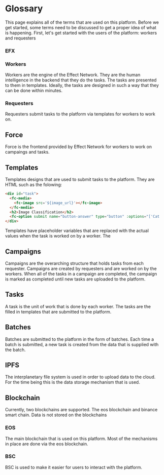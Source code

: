 # Glossary


This page explains all of the terms that are used on this platform.
Before we get started, some terms need to be discussed to get a proper idea of what is happening.
First, let's get started with the users of the platform: workers and requesters

### EFX

### Workers
Workers are the engine of the Effect Network. They are the human intelligence in the backend that they do the tasks. The tasks are presented to them in templates. Ideally, the tasks are designed in such a way that they can be done within minutes.

### Requesters
Requesters submit tasks to the platform via templates for workers to work on. 

## Force
Force is the frontend provided by Effect Network for workers to work on campaings and tasks.

## Templates
Templates designs that are used to submit tasks to the platform. They are HTML such as the folowing:
```html
<div id="task">
  <fc-media>
    <fc-image src='${image_url}'></fc-image>
  </fc-media>
  <h2>Image Classification</h2>
  <fc-option submit name="button-answer" type="button" :options="['Cat','Dog','Mechanical Turk','Other']" label="What do you see in the picture above?"></fc-option>
</div>
```
Templates have placeholder variables that are replaced with the actual values when the task is worked on by a worker. The 
## Campaigns
Campaigns are the overarching structure that holds tasks from each requester. Campaigns are created by requesters and are worked on by the workers. When all of the tasks in a campaign are completed, the campaign is marked as completed until new tasks are uploaded to the platform. 

## Tasks
A task is the unit of work that is done by each worker. The tasks are the filled in templates that are submitted to the platform.
## Batches
Batches are submitted to the platform in the form of batches. Each time a batch is submitted, a new task is created from the data that is supplied with the batch.

## IPFS
The interplanetary file system is used in order to upload data to the cloud. For the time being this is the data storage mechanism that is used.
## Blockchain
Currently, two blockchains are supported. The eos blockchain and binance smart chain. Data is not stored on the blockchains
### EOS
The main blockchain that is used on this platform. Most of the mechanisms in place are done via the eos blockchain. 
### BSC
BSC is used to make it easier for users to interact with the platform.

